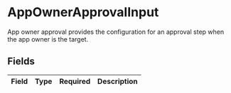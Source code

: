 # AppOwnerApprovalInput

App owner approval provides the configuration for an approval step when the app owner is the target.


## Fields

| Field       | Type        | Required    | Description |
| ----------- | ----------- | ----------- | ----------- |